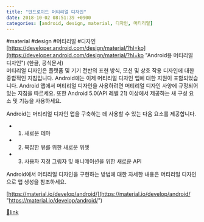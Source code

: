 ```yaml
---
title: "안드로이드 머티리얼 디자인"
date: 2018-10-02 08:51:39 +0900
categories: [android, design, material, 디자인, 머티리얼]
---
```


#material #design #머티리얼 #디자인[https://developer.android.com/design/material/?hl=ko](https://developer.android.com/design/material/?hl=ko "Android용 머티리얼 디자인") (한글, 공식문서)  
머티리얼 디자인은 플랫폼 및 기기 전반의 표현 방식, 모션 및 상호 작용 디자인에 대한 종합적인 지침입니다. Android에는 이제 머티리얼 디자인 앱에 대한 지원이 포함되었습니다. Android 앱에서 머티리얼 디자인을 사용하려면 머티리얼 디자인 사양에 규정되어 있는 지침을 따르세요. 또한 Android 5.0(API 레벨 21) 이상에서 제공하는 새 구성 요소 및 기능을 사용하세요.  


Android는 머티리얼 디자인 앱을 구축하는 데 사용할 수 있는 다음 요소를 제공합니다.  
- 1. 새로운 테마
- 2. 복잡한 뷰를 위한 새로운 위젯
- 3. 사용자 지정 그림자 및 애니메이션을 위한 새로운 API

Android에서 머티리얼 디자인을 구현하는 방법에 대한 자세한 내용은 머티리얼 디자인으로 앱 생성을 참조하세요.  
  
[https://material.io/develop/android/](https://material.io/develop/android/ "https://material.io/develop/android/")  
  
  



[🔗link](http://www.mins01.com/mh/tech/read/1199)